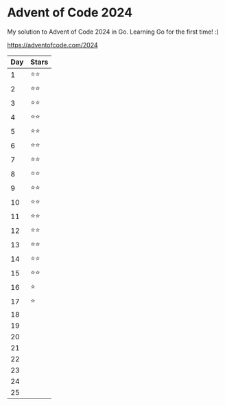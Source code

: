 # Advent of Code 2024

My solution to Advent of Code 2024 in Go. Learning Go for the first time! :)

https://adventofcode.com/2024

| Day | Stars |
|------|------|
| 1    | ⭐⭐   |
| 2    | ⭐⭐   |
| 3    | ⭐⭐   |
| 4    | ⭐⭐   |
| 5    | ⭐⭐   |
| 6    | ⭐⭐   |
| 7    | ⭐⭐   |
| 8    | ⭐⭐   |
| 9    | ⭐⭐   |
| 10   | ⭐⭐   |
| 11   | ⭐⭐   |
| 12   | ⭐⭐   |
| 13   | ⭐⭐   |
| 14   | ⭐⭐   |
| 15   | ⭐⭐   |
| 16   | ⭐   |
| 17   | ⭐   |
| 18   |      |
| 19   |      |
| 20   |      |
| 21   |      |
| 22   |      |
| 23   |      |
| 24   |      |
| 25   |      |
